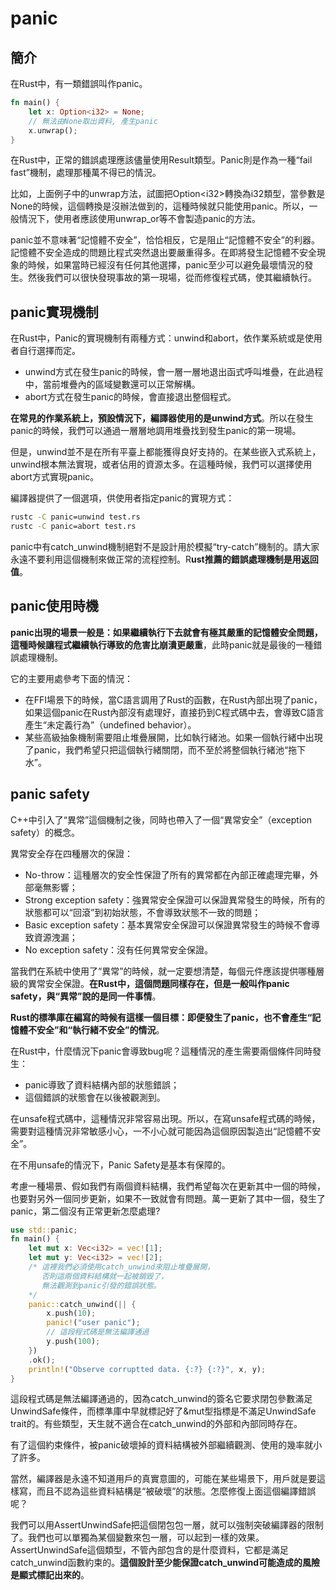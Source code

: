 # panic

## 簡介

在Rust中，有一類錯誤叫作panic。

```rust
fn main() {
    let x: Option<i32> = None;
    // 無法由None取出資料, 產生panic
    x.unwrap();
}
```

在Rust中，正常的錯誤處理應該儘量使用Result類型。Panic則是作為一種“fail fast”機制，處理那種萬不得已的情況。

比如，上面例子中的unwrap方法，試圖把Option&lt;i32&gt;轉換為i32類型，當參數是None的時候，這個轉換是沒辦法做到的，這種時候就只能使用panic。所以，一般情況下，使用者應該使用unwrap\_or等不會製造panic的方法。

panic並不意味著“記憶體不安全”，恰恰相反，它是阻止“記憶體不安全”的利器。記憶體不安全造成的問題比程式突然退出要嚴重得多。在即將發生記憶體不安全現象的時候，如果當時已經沒有任何其他選擇，panic至少可以避免最壞情況的發生。然後我們可以很快發現事故的第一現場，從而修復程式碼，使其繼續執行。

## panic實現機制

在Rust中，Panic的實現機制有兩種方式：unwind和abort，依作業系統或是使用者自行選擇而定。

* unwind方式在發生panic的時候，會一層一層地退出函式呼叫堆疊，在此過程中，當前堆疊內的區域變數還可以正常解構。
* abort方式在發生panic的時候，會直接退出整個程式。

**在常見的作業系統上，預設情況下，編譯器使用的是unwind方式**。所以在發生panic的時候，我們可以通過一層層地調用堆疊找到發生panic的第一現場。

但是，unwind並不是在所有平臺上都能獲得良好支持的。在某些嵌入式系統上，unwind根本無法實現，或者佔用的資源太多。在這種時候，我們可以選擇使用abort方式實現panic。

編譯器提供了一個選項，供使用者指定panic的實現方式：

```bash
rustc -C panic=unwind test.rs
rustc -C panic=abort test.rs
```

panic中有catch\_unwind機制絕對不是設計用於模擬“try-catch”機制的。請大家永遠不要利用這個機制來做正常的流程控制。R**ust推薦的錯誤處理機制是用返回值**。

## panic使用時機

**panic出現的場景一般是：如果繼續執行下去就會有極其嚴重的記憶體安全問題，這種時候讓程式繼續執行導致的危害比崩潰更嚴重**，此時panic就是最後的一種錯誤處理機制。

它的主要用處參考下面的情況：

* 在FFI場景下的時候，當C語言調用了Rust的函數，在Rust內部出現了panic，如果這個panic在Rust內部沒有處理好，直接扔到C程式碼中去，會導致C語言產生“未定義行為”（undefined behavior）。
* 某些高級抽象機制需要阻止堆疊展開，比如執行緒池。如果一個執行緒中出現了panic，我們希望只把這個執行緒關閉，而不至於將整個執行緒池“拖下水”。

## panic safety

C++中引入了“異常”這個機制之後，同時也帶入了一個“異常安全”（exception safety）的概念。

異常安全存在四種層次的保證：

* No-throw：這種層次的安全性保證了所有的異常都在內部正確處理完畢，外部毫無影響；
* Strong exception safety：強異常安全保證可以保證異常發生的時候，所有的狀態都可以“回滾”到初始狀態，不會導致狀態不一致的問題；
* Basic exception safety：基本異常安全保證可以保證異常發生的時候不會導致資源洩漏；
* No exception safety：沒有任何異常安全保證。

當我們在系統中使用了“異常”的時候，就一定要想清楚，每個元件應該提供哪種層級的異常安全保證。**在Rust中，這個問題同樣存在，但是一般叫作panic safety，與“異常”說的是同一件事情**。

**Rust的標準庫在編寫的時候有這樣一個目標：即便發生了panic，也不會產生“記憶體不安全”和“執行緒不安全”的情況**。

在Rust中，什麼情況下panic會導致bug呢？這種情況的產生需要兩個條件同時發生：

* panic導致了資料結構內部的狀態錯誤；
* 這個錯誤的狀態會在以後被觀測到。

在unsafe程式碼中，這種情況非常容易出現。所以，在寫unsafe程式碼的時候，需要對這種情況非常敏感小心，一不小心就可能因為這個原因製造出“記憶體不安全”。

在不用unsafe的情況下，Panic Safety是基本有保障的。

考慮一種場景、假如我們有兩個資料結構，我們希望每次在更新其中一個的時候，也要對另外一個同步更新，如果不一致就會有問題。萬一更新了其中一個，發生了panic，第二個沒有正常更新怎麼處理?

```rust
use std::panic;
fn main() {
    let mut x: Vec<i32> = vec![1];
    let mut y: Vec<i32> = vec![2];
    /* 這裡我們必須使用catch_unwind來阻止堆疊展開，
       否則這兩個資料結構就一起被銷毀了，
       無法觀測到panic引發的錯誤狀態。
    */
    panic::catch_unwind(|| {
        x.push(10);
        panic!("user panic");
        // 這段程式碼是無法編譯通過
        y.push(100);
    })
    .ok();
    println!("Observe corruptted data. {:?} {:?}", x, y);
}
```

這段程式碼是無法編譯通過的，因為catch\_unwind的簽名它要求閉包參數滿足UnwindSafe條件，而標準庫中早就標記好了&mut型指標是不滿足UnwindSafe trait的。有些類型，天生就不適合在catch\_unwind的外部和內部同時存在。

有了這個約束條件，被panic破壞掉的資料結構被外部繼續觀測、使用的幾率就小了許多。

當然，編譯器是永遠不知道用戶的真實意圖的，可能在某些場景下，用戶就是要這樣寫，而且不認為這些資料結構是“被破壞”的狀態。怎麼修復上面這個編譯錯誤呢？

我們可以用AssertUnwindSafe把這個閉包包一層，就可以強制突破編譯器的限制了。我們也可以單獨為某個變數來包一層，可以起到一樣的效果。AssertUnwindSafe這個類型，不管內部包含的是什麼資料，它都是滿足catch\_unwind函數約束的。**這個設計至少能保證catch\_unwind可能造成的風險是顯式標記出來的**。

